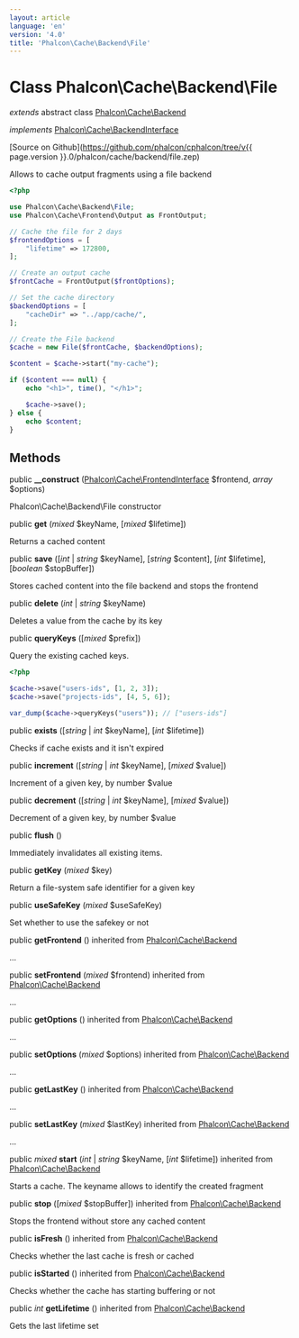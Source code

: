 ```yaml
---
layout: article
language: 'en'
version: '4.0'
title: 'Phalcon\Cache\Backend\File'
---
```

# Class **Phalcon\Cache\Backend\File**

*extends* abstract class [Phalcon\Cache\Backend](Phalcon_Cache_Backend)

*implements* [Phalcon\Cache\BackendInterface](Phalcon_Cache_BackendInterface)

[Source on Github](https://github.com/phalcon/cphalcon/tree/v{{ page.version }}.0/phalcon/cache/backend/file.zep)

Allows to cache output fragments using a file backend

```php
<?php

use Phalcon\Cache\Backend\File;
use Phalcon\Cache\Frontend\Output as FrontOutput;

// Cache the file for 2 days
$frontendOptions = [
    "lifetime" => 172800,
];

// Create an output cache
$frontCache = FrontOutput($frontOptions);

// Set the cache directory
$backendOptions = [
    "cacheDir" => "../app/cache/",
];

// Create the File backend
$cache = new File($frontCache, $backendOptions);

$content = $cache->start("my-cache");

if ($content === null) {
    echo "<h1>", time(), "</h1>";

    $cache->save();
} else {
    echo $content;
}

```


## Methods
public  **__construct** ([Phalcon\Cache\FrontendInterface](Phalcon_Cache_FrontendInterface) $frontend, *array* $options)

Phalcon\Cache\Backend\File constructor



public  **get** (*mixed* $keyName, [*mixed* $lifetime])

Returns a cached content



public  **save** ([*int* | *string* $keyName], [*string* $content], [*int* $lifetime], [*boolean* $stopBuffer])

Stores cached content into the file backend and stops the frontend



public  **delete** (*int* | *string* $keyName)

Deletes a value from the cache by its key



public  **queryKeys** ([*mixed* $prefix])

Query the existing cached keys.

```php
<?php

$cache->save("users-ids", [1, 2, 3]);
$cache->save("projects-ids", [4, 5, 6]);

var_dump($cache->queryKeys("users")); // ["users-ids"]

```



public  **exists** ([*string* | *int* $keyName], [*int* $lifetime])

Checks if cache exists and it isn't expired



public  **increment** ([*string* | *int* $keyName], [*mixed* $value])

Increment of a given key, by number $value



public  **decrement** ([*string* | *int* $keyName], [*mixed* $value])

Decrement of a given key, by number $value



public  **flush** ()

Immediately invalidates all existing items.



public  **getKey** (*mixed* $key)

Return a file-system safe identifier for a given key



public  **useSafeKey** (*mixed* $useSafeKey)

Set whether to use the safekey or not



public  **getFrontend** () inherited from [Phalcon\Cache\Backend](Phalcon_Cache_Backend)

...


public  **setFrontend** (*mixed* $frontend) inherited from [Phalcon\Cache\Backend](Phalcon_Cache_Backend)

...


public  **getOptions** () inherited from [Phalcon\Cache\Backend](Phalcon_Cache_Backend)

...


public  **setOptions** (*mixed* $options) inherited from [Phalcon\Cache\Backend](Phalcon_Cache_Backend)

...


public  **getLastKey** () inherited from [Phalcon\Cache\Backend](Phalcon_Cache_Backend)

...


public  **setLastKey** (*mixed* $lastKey) inherited from [Phalcon\Cache\Backend](Phalcon_Cache_Backend)

...


public *mixed* **start** (*int* | *string* $keyName, [*int* $lifetime]) inherited from [Phalcon\Cache\Backend](Phalcon_Cache_Backend)

Starts a cache. The keyname allows to identify the created fragment



public  **stop** ([*mixed* $stopBuffer]) inherited from [Phalcon\Cache\Backend](Phalcon_Cache_Backend)

Stops the frontend without store any cached content



public  **isFresh** () inherited from [Phalcon\Cache\Backend](Phalcon_Cache_Backend)

Checks whether the last cache is fresh or cached



public  **isStarted** () inherited from [Phalcon\Cache\Backend](Phalcon_Cache_Backend)

Checks whether the cache has starting buffering or not



public *int* **getLifetime** () inherited from [Phalcon\Cache\Backend](Phalcon_Cache_Backend)

Gets the last lifetime set



